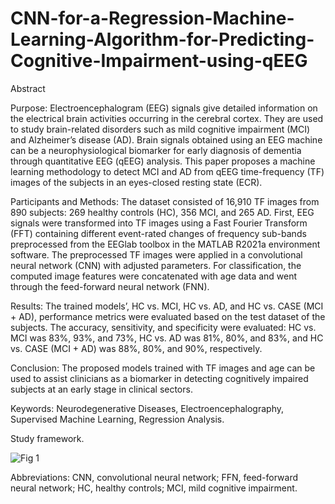 # CNN-for-a-Regression-Machine-Learning-Algorithm-for-Predicting-Cognitive-Impairment-using-qEEG
Abstract

Purpose: Electroencephalogram (EEG) signals give detailed information on the electrical brain activities occurring in the cerebral cortex. They are used to study brain-related disorders such as mild cognitive impairment (MCI) and Alzheimer’s disease (AD). Brain signals obtained using an EEG machine can be a neurophysiological biomarker for early diagnosis of dementia through quantitative EEG (qEEG) analysis. This paper proposes a machine learning methodology to detect MCI and AD from qEEG time-frequency (TF) images of the subjects in an eyes-closed resting state (ECR). 

Participants and Methods: The dataset consisted of 16,910 TF images from 890 subjects: 269 healthy controls (HC), 356 MCI, and 265 AD. First, EEG signals were transformed into TF images using a Fast Fourier Transform (FFT) containing different event-rated changes of frequency sub-bands preprocessed from the EEGlab toolbox in the MATLAB R2021a environment software. The preprocessed TF images were applied in a convolutional neural network (CNN) with adjusted parameters. For classification, the computed image features were concatenated with age data and went through the feed-forward neural network (FNN). 

Results: The trained models’, HC vs. MCI, HC vs. AD, and HC vs. CASE (MCI + AD), performance metrics were evaluated based on the test dataset of the subjects. The accuracy, sensitivity, and specificity were evaluated: HC vs. MCI was 83%, 93%, and 73%, HC vs. AD was 81%, 80%, and 83%, and HC vs. CASE (MCI + AD) was 88%, 80%, and 90%, respectively. 

Conclusion: The proposed models trained with TF images and age can be used to assist clinicians as a biomarker in detecting cognitively impaired subjects at an early stage in clinical sectors.

Keywords: Neurodegenerative Diseases, Electroencephalography, Supervised Machine Learning, Regression Analysis.

Study framework.

![Fig 1](https://user-images.githubusercontent.com/46183754/227709146-97f9cde4-5a7c-4103-a169-2163b174bff6.jpg)



Abbreviations: CNN, convolutional neural network; FFN, feed-forward neural network; HC, healthy controls; MCI, mild cognitive impairment. 

